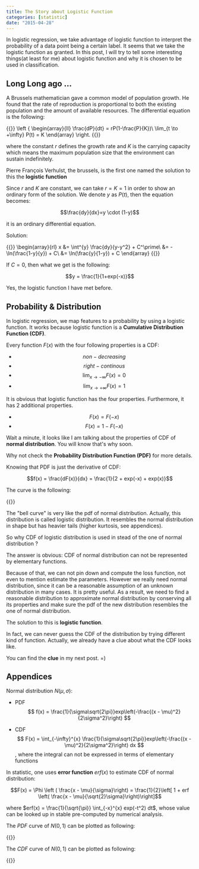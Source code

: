 ```yaml
---
title: The Story about Logistic Function
categories: [statistic]
date: "2015-04-28"
---
```


In logistic regression, we take advantage of logistic function to interpret the probability of a data point being a certain label. It seems that we take the logistic function as granted. In this post, I will try to tell some interesting things(at least for me) about logistic function and why it is chosen to be used in classification.

## Long Long ago ...

A Brussels mathematician gave a common model of population growth. He found that the rate of reproduction is proportional to both the existing population and the amount of available resources. The differential equation is the following:

{{<katex>}}
\left \{
   \begin{array}{ll}
   \frac{dP}{dt} = rP(1-\frac{P}{K})\\
   \lim_{t \to +\infty} P(t) = K
   \end{array}
\right.
{{</katex>}}

where the constant $r$ defines the growth rate and $K$ is the carrying capacity which means the maximum population size that the environment can sustain indefinitely.

Pierre François Verhulst, the brussels, is the first one named the solution to this the **logistic function**

Since $r$ and $K$ are constant, we can take $r = K = 1$ in order to show an ordinary form of the solution. We denote $y$ as $P(t)$, then the equation becomes:

$$\frac{dy}{dx}=y \cdot (1-y)$$

it is an ordinary differential equation.

Solution:

{{<katex>}}
\begin{array}{rl}
x &= \int^{y} \frac{dy}{y-y^2} + C^\prime\\
&= - \ln(\frac{1-y}{y}) + C\\
&= \ln(\frac{y}{1-y}) + C
\end{array}
{{</katex>}}

If $C = 0$, then what we get is the following:

$$y = \frac{1}{1+exp(-x)}$$

Yes, the logistic function I have met before.

## Probability & Distribution

In logistic regression, we map features to a probability by using a logistic function. It works because logistic function is a **Cumulative Distribution Function (CDF)**.

Every function $F(x)$ with the four following properties is a CDF:

* $$non-decreasing$$
* $$right-continous$$
* $$\lim_{x \to -\infty} F(x) = 0$$
* $$\lim_{x \to +\infty} F(x) = 1$$

It is obvious that logistic function has the four properties. Furthermore, it has 2 additional properties.

* $$F(x) = F(-x)$$
* $$F(x) = 1 - F(-x)$$

Wait a minute, it looks like I am talking about the properties of CDF of **normal distribution**. You will know that's why soon.

Why not check the **Probability Distribution Function (PDF)** for more details.

Knowing that PDF is just the derivative of CDF:

$$f(x) = \frac{dF(x)}{dx} = \frac{1}{2 + exp(-x) + exp(x)}$$

The curve is the following:

{{<funcPlot
  title="PDF"
  xlab="x"
  ylab="f(x)"
  height="500"
  min="-6"
  max="6"
  step="0.01"
  func="1 / (2 + Math.exp(-x) + Math.exp(x))" >}}

The "bell curve" is very like the pdf of normal distribution. Actually, this distribution is called logistic distribution. It resembles the normal distribution in shape but has heavier tails (higher kurtosis, see appendices).

So why CDF of logistic distribution is used in stead of the one of normal distribution ?

The answer is obvious: CDF of normal distribution can not be represented by elementary functions.

Because of that, we can not pin down and compute the loss function, not even to mention estimate the parameters. However we really need normal distribution, since it can be a reasonable assumption of an unknown distribution in many cases. It is pretty useful. As a result, we need to find a reasonable distribution to approximate normal distribution by conserving all its properties and make sure the pdf of the new distribution resembles the one of normal distribution.

The solution to this is **logistic function**.

In fact, we can never guess the CDF of the distribution by trying different kind of function. Actually, we already have a clue about what the CDF looks like.

You can find the **clue** in my next post. =)

## Appendices

Normal distribution $N(\mu, \sigma)$:

* PDF
  $$ f(x) = \frac{1}{\sigma\sqrt{2\pi}}exp\left(-\frac{(x - \mu)^2}{2\sigma^2}\right) $$

* CDF
  $$ F(x) = \int_{-\infty}^{x} \frac{1}{\sigma\sqrt{2\pi}}exp\left(-\frac{(x - \mu)^2}{2\sigma^2}\right) dx $$, where the integral can not be expressed in terms of elementary functions

In statistic, one uses **error function** $erf(x)$ to estimate CDF of normal distribution:

$$F(x) = \Phi \left ( \frac{x - \mu}{\sigma}\right) = \frac{1}{2}\left[ 1 + erf \left( \frac{x - \mu}{\sqrt{2}\sigma}\right)\right]$$

where $erf(x) = \frac{1}{\sqrt{\pi}} \int_{-x}^{x} exp(-t^2) dt$, whose value can be looked up in stable pre-computed by numerical analysis.

The $PDF$ curve of $N(0, 1)$ can be plotted as following:

{{<funcPlot
  title="PDF of N(0,1)"
  xlab="x"
  ylab="f(x)"
  height="500"
  min="-6"
  max="6"
  step="0.01"
  func="Math.exp(-0.5 * x * x) / (Math.sqrt(2 * 3.1415926))" >}}

The $CDF$ curve of $N(0, 1)$ can be plotted as following:

{{<funcPlot
  title="CDF of N(0,1)"
  xlab="x"
  ylab="f(x)"
  height="500"
  min="-6"
  max="6"
  step="0.01"
  func="1/ (Math.exp(-358 * x / 23 + 111* Math.atan(37 * x / 294)) + 1)" >}}
